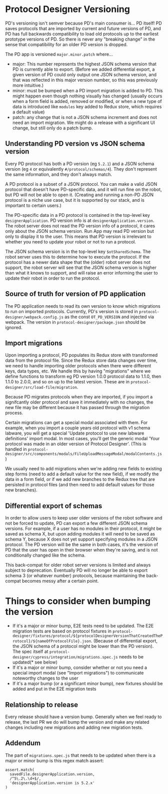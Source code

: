 # Protocol Designer Versioning

PD's versioning isn't semver because PD's main consumer is... PD itself! PD saves protocols that are imported by current and future versions of PD, and PD has full backwards compatibility to load old protocols up to the earliest prototype versions of PD. So there is never any "breaking change" in the sense that compatibility for an older PD version is dropped.

The PD app is versioned `major.minor.patch` where...

- major: This number represents the highest JSON schema version that PD is currently able to export. (Before we added differential export, a given version of PD could only output one JSON schema version, and that was reflected in this major version number, so this was previously more intuitive.)
- minor: must be bumped when a PD import migration is added to PD. This might happen even though nothing visually has changed (usually occurs when a form field is added, removed or modified, or when a new type of data is introduced like `modules` key added to Redux store, which requires a default value)
- patch: any change that is not a JSON schema increment and does not need an import migration. We might do a release with a significant UI change, but still only do a patch bump.

## Understanding PD version vs JSON schema version

Every PD protocol has both a PD version (eg `5.2.1`) and a JSON schema version (eg `4` or equivalently `#/protocol/schemas/4`). They don't represent the same information, and they don't always match.

A PD protocol is a subset of a JSON protocol. You can make a valid JSON protocol that doesn't have PD-specific data, and it will run fine on the robot, but PD will not be able to open it. (Creating and running a non-PD JSON protocol is a niche use case, but it is supported by our stack, and is important to certain users.)

The PD-specific data in a PD protocol is contained in the top-level key `designerApplication`. PD version info is at `designerApplication.version`. The robot server does not read the PD version info of a protocol, it cares only about the JSON schema version. Run App may read PD version but only to display it to the user. This means that PD version is irrelevant to whether you need to update your robot or not to run a protocol.

The JSON schema version is in the top-level key `$otSharedSchema`. The robot server uses this to determine how to execute the protocol. If the protocol has a newer data shape that the (older) robot server does not support, the robot server will see that the JSON schema version is higher than what it knows to support, and will raise an error informing the user to update their robot in order to run the protocol.

## Source of truth for version of PD application

The PD application needs to read its own version to know which migrations to run on imported protocols. Currently, PD's version is stored in `protocol-designer/webpack.config.js` as the const `OT_PD_VERSION` and injected via webpack. The version in `protocol-designer/package.json` should be ignored.

## Import migrations

Upon importing a protocol, PD populates its Redux store with transformed data from the protocol file. Since the Redux store data changes over time, we need to handle importing older protocols when there were different keys, data types, etc. We handle this by having "migrations" where we define functions to transform eg PD version 1.0.0 protocol data to 1.1.0, then 1.1.0 to 2.0.0, and so on up to the latest version. These are in `protocol-designer/src/load-file/migration`.

Because PD migrates protocols when they are imported, if you import a signifcantly older protocol and save it immediately with no changes, the new file may be different because it has passed through the migration process.

Certain migrations can get a special modal associated with them. For example, when you import a couple years old protocol with v1 schema labware, you will get a special 'Update protocol to use new labware definitions' import modal. In most cases, you'll get the generic modal 'Your protocol was made in an older version of Protocol Designer'. (This is handled in `protocol-designer/src/components/modals/FileUploadMessageModal/modalContents.js`)

We usually need to add migrations when we're adding new fields to existing step forms (need to add a default value for the new field), if we modify the data in a form field, or if we add new branches to the Redux tree that are persisted in protocol files (and then need to add default values for those new branches).

## Differential export of schemas

In order to allow users to keep user older versions of the robot software and not be forced to update, PD can export a few different JSON schema versions. For example, if a user has no modules in their protocol, it might be saved as schema X, but upon adding modules it will need to be saved as schema Y, because X does not yet support specifying modules in a JSON protocol. The PD version will be the same in both cases, it's the version of PD that the user has open in their browser when they're saving, and is not conditionally changed like the schema.

This back-compat for older robot server versions is limited and always subject to deprecation. Eventually PD will no longer be able to export schema 3 (or whatever number) protocols, because maintaining the back-compat becomes messy after a certain point.

# Things to consider when bumping the version

- If it's a major or minor bump, E2E tests need to be updated. The E2E migration tests are based on protocol fixtures in `protocol-designer/fixtures/protocol/${protocolDesignerVersionThatCreatedTheProtocol}/${nameOfProtocolFile}.json`. (Because of differential export, the JSON schema of a protocol might be lower than the PD version). The spec itself at `protocol-designer/cypress/integration/migrations.spec.js` needs to be updated(\* see below)
- If it's a major or minor bump, consider whether or not you need a special import modal (see "Import migrations") to communicate noteworthy changes to the user
- If it's a major bump (or a significant minor bump), new fixtures should be added and put in the E2E migration tests

## Relationship to release

Every release should have a version bump. Generally when we feel ready to release, the last PR we do will bump the version and make any related changes including new migrations and adding new migration tests.

## Addendum

The part of `migrations.spec.js` that needs to be updated when there is a major or minor bump is this regex match assert:

```
assert.match(
  savedFile.designerApplication.version,
  /^5\.2\.\d+$/,
  'designerApplication.version is 5.2.x'
)
```
